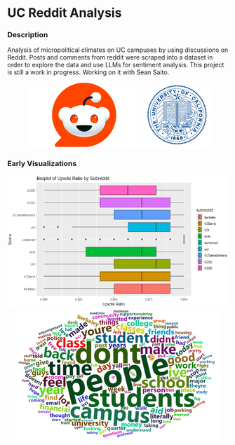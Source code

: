 # UC Reddit Analysis
### Description
Analysis of micropolitical climates on UC campuses by using discussions on Reddit. Posts and comments from reddit were scraped into a dataset in order to explore the data and use LLMs for sentiment analysis. This project is still a work in progress. Working on it with Sean Saito.


<div align="center">
  <img src="pics/reddit.png" height="150">
  <img src="pics/UC.png" height="150">
</div>

### Early Visualizations
<div align="center">
  <img src="pics/uc_upvote_ratio.png" height="300">
  <img src="pics/allUCwordcloud.png" height="300">
</div>
